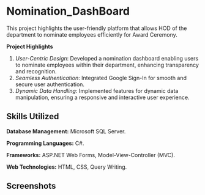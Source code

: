 # Nomination_DashBoard

This project highlights the user-friendly platform that allows HOD of the department to nominate employees efficiently for Award Ceremony.

**Project Highlights**

  1. *User-Centric Design*: Developed a nomination dashboard enabling users to nominate employees within their department, enhancing transparency and recognition.
  2. *Seamless Authentication*: Integrated Google Sign-In for smooth and secure user authentication.
  4. *Dynamic Data Handling*: Implemented features for dynamic data manipulation, ensuring a responsive and interactive user experience.

## Skills Utilized

**Database Management:** Microsoft SQL Server.

**Programming Languages:** C#.

**Frameworks:** ASP.NET Web Forms, Model-View-Controller (MVC).

**Web Technologies:** HTML, CSS, Query Writing.

## Screenshots
